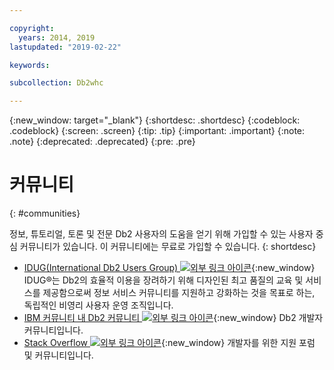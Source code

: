 ```yaml
---

copyright:
  years: 2014, 2019
lastupdated: "2019-02-22"

keywords:

subcollection: Db2whc

---
```


<!-- Attribute definitions --> 
{:new_window: target="_blank"}
{:shortdesc: .shortdesc}
{:codeblock: .codeblock}
{:screen: .screen}
{:tip: .tip}
{:important: .important}
{:note: .note}
{:deprecated: .deprecated}
{:pre: .pre}

# 커뮤니티
{: #communities}

정보, 튜토리얼, 토론 및 전문 Db2 사용자의 도움을 얻기 위해 가입할 수 있는 사용자 중심 커뮤니티가 있습니다. 이 커뮤니티에는 무료로 가입할 수 있습니다.
{: shortdesc}

* [IDUG(International Db2 Users Group) ![외부 링크 아이콘](../../icons/launch-glyph.svg "외부 링크 아이콘")](https://www.idug.org/){:new_window} IDUG®는 Db2의 효율적 이용을 장려하기 위해 디자인된 최고 품질의 교육 및 서비스를 제공함으로써 정보 서비스 커뮤니티를 지원하고 강화하는 것을 목표로 하는, 독립적인 비영리 사용자 운영 조직입니다.
* [IBM 커뮤니티 내 Db2 커뮤니티 ![외부 링크 아이콘](../../icons/launch-glyph.svg "외부 링크 아이콘")](https://community.ibm.com/community/user/hybriddatamanagement/communities/community-home?CommunityKey=1feb44c5-c839-437b-8e7a-f85d61d4136b){:new_window} Db2 개발자 커뮤니티입니다.
* [Stack Overflow ![외부 링크 아이콘](../../icons/launch-glyph.svg "외부 링크 아이콘")](https://stackoverflow.com/users/login?ssrc=anon_ask&returnurl=https%3a%2f%2fstackoverflow.com%2fquestions%2fask%3ftags%3ddashdb){:new_window} 개발자를 위한 지원 포럼 및 커뮤니티입니다.
